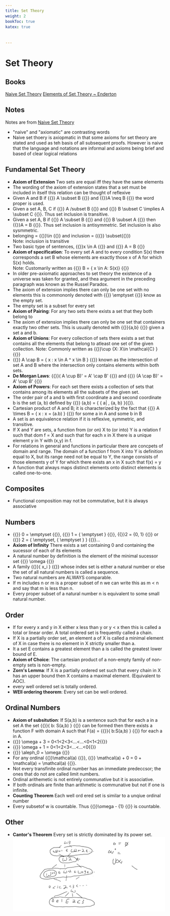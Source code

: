 ```yaml
---
title: Set Theory
weight: 2
bookToc: true
katex: true


---
```


# Set Theory

## Books

[Naive Set Theory](https://www.goodreads.com/book/show/558194.Naive_Set_Theory?ac=1&from_search=true&qid=VlbfdVrLSK&rank=1) 
[Elements of Set Theory ~ Enderton](https://www.goodreads.com/book/show/558206.Elements_of_Set_Theory)  

## Notes

Notes are from [Naive Set Theory](https://www.goodreads.com/book/show/558194.Naive_Set_Theory?ac=1&from_search=true&qid=VlbfdVrLSK&rank=1)  

- "naive" and "axiomatic" are contrasting words  
- Naive set thoery is axiopmatic in that some axioms for set theory are stated and used as teh basis of all subsequent proofs. However is naive that the language and notations are informal and axioms being brief and based of clear logical relations
## Fundamental Set Theory
- **Axiom of Extension** Two sets are equal iff they have the same elements  
- The wording of the axiom of extension states that a set must be included in itself this relation can be thought of reflexive  
- Given A and B if {{<katex>}} A \subset B {{</katex>}} and {{<katex>}}A \neq B {{</katex>}} the word proper is used.  
- Given a set A, B, C if {{<katex>}} A /subset B {{</katex>}} and {{<katex>}} B \subset C \implies A \subset C {{</katex>}}. Thus set inclusion is transitive.  
- Given a set A, B if {{<katex>}} A \subset B {{</katex>}} and {{<katex>}} B \subset A {{</katex>}} then {{<katex>}}A = B {{</katex>}}. Thus set inclusion is antisymmetric. Set inclusion is also sysmmetric.   
- belonging = {{<katex>}}\in {{</katex>}} and inclusion = ({{<katex>}} \subset{{</katex>}})  
Note: inclusion is transitive  
- Two basic type of sentences, {{<katex>}}x \in A {{</katex>}} and {{<katex>}} A = B {{</katex>}}    
- **Axiom of specification**: To every set A and to every condition S(x) there corresponds a set B whose elements are exactly those x of A for which S(x) holds.  
Note: Customarily written as {{<katex>}} B = \{ x \in A: S(x)\} {{</katex>}}  
- In older pre-axiomatic approaches to set theory the existence of a universe was taken for granted, and thea argument  in the preceding paragraph was known as the Russel Paradox.  
- The axiom of extension implies there can only be one set with no elements this is commononly denoted with {{<katex>}} \emptyset {{</katex>}} know as the empty set.  
- The empty set is a subset for every set  
- **Axiom of Pairing**: For any two sets there exists a set that they both belong to  
- The axiom of extension implies there can only be one set that containers exactly two other sets. This is usually denoted with {{<katex>}}\{a,b\} {{</katex>}} given a set a and b.  
- **Axiom of Unions**: For every collection of sets there exists a set that contains all the elements that belong to atleast one set of the given collection.
Note: Commonly written as {{<katex>}}\cup \{X: X\in \mathcal{C} \} {{</katex>}}  
- {{<katex>}} A \cap B = \{ x : x \in A ^ x \in B \} {{</katex>}} known as the intersection of set A and B where the intersection only contains elements within both sets.  
- **De Morgan Laws**: {{<katex>}}( A \cup B)' = A' \cap B'  {{</katex>}} and {{<katex>}} (A \cap B)' = A' \cup B' {{</katex>}}
- **Axiom of Powers**: For each set there exists a collection of sets that contains among its elements all the subsets of the given set.  
- The order pair of a and b with first coordinate a and second coordinate b is the set (a, b) defined by {{<katex>}} (a,b) = \{ \{ a| , \{a, b\} \}{{</katex>}}.  
- Cartesian product of A and B; it is characterized by the fact that {{<katex>}} A \times B = \{ x : x = (a.b) \}  {{</katex>}} for some a in A and some b in B  
- A set is an equivalence relation if it is reflexive, symmetric, and transitive.  
- If X and Y are sets, a function from (or on) X to (or into) Y is a relation f such that dom f = X and such that for each x in X there is a unique element y in Y with (x,y) in f.   
- For relations in general and functions in particular  there are concpets of domain and range. The domain of a function f from X into Y is definition equal to X, but its range need not be equal to Y, the range consists of those elements y of Y for which there exists an x in X such that f(x) = y  
- A function that always maps distinct elements onto distinct elements is called one-to-one. 
## Composites  
- Functional composition may not be commutative, but it is always associative 
## Numbers  
- {{<katex>}} 0 = \emptyset {{</katex>}}, {{<katex>}} 1 = \{ \emptyset \} {{</katex>}}, {{<katex>}}2 = \{0, 1\}  {{</katex>}} or {{<katex>}} 2 = \{ \emptyset, \{ \emptyset \} \} {{</katex>}}...  
- **Axiom of Infinity** There exists a set containing 0 and containing the sucessor of each of its elements  
- A natural number by definition is the element of the minimal sucessor set {{<katex>}} \omega {{</katex>}}  
- A family {{<katex>}}\{ x_i \} {{</katex>}} whose index set is either a natural number or else the set of all natural numbers is called a sequence.   
- Two natural numbers are ALWAYS comparable.  
- If m includes n or m is a proper subset of n we can write this as m < n and say that m is less than n.  
- Every proper subset of a natural number n is equivalent to some small natural number. 
## Order
- If for every x and y in X either x less than y or y < x then this is called a total or linear order. A total ordered set is frequently called a chain.  
- If X is a partially order set, an element a of X is called a minimal element of X in case there is no element in X strictly smaller than a.  
- It a set E contains a greatest element than a is called the greatest lower bound of E.  
- **Axiom of Choice**: The cartesian product of a non-empty family of non-empty sets is non-empty.  
- **Zorn's Lemma**: If X is a partially ordered set such that every chain in X has an upper bound then X contains a maximal element. (Equivalent to AOC).  
- every well ordered set is totally ordered.  
- **WEll ordering theorem**: Every set can be well ordered.  
## Ordinal Numbers
- **Axiom of subsitution**: If S(a,b) is a sentence such that for each a in a set A the set {{<katex>}}\{ b: S(a,b) \} {{</katex>}} can be formed then there exists a function F with domain A such that F(a) = {{<katex>}}\{ b:S(a,b) \} {{</katex>}} for each a in A.  
- {{<katex>}} \omega + 3 = 0<1<2<3<...<...<0<1<2{{</katex>}}  
- {{<katex>}} \omega + 1 = 0<1<2<3<...<...<0{{</katex>}}  
- {{<katex>}} \aleph_0 = \omega {{</katex>}}
- For any ordinal {{<katex>}}\mathcal(a) {{</katex>}}, {{<katex>}} \mathcal(a) + 0 = 0 + \mathcal(a) = \mathcal(a) {{</katex>}}.  
- Not every transfinite ordinal number has an immediate predeccsor; the ones that do not are called limit numbers.
- Ordinal arithemetic is not entirely communative but it is associative.
- If both ordinals are finite than arithmetic is communative but not if one is infinite.
- **Counting Theorem** Each well ord ered set is similar to a unqiue ordinal number  
- Every subsetof w is countable. Thus {{<katex>}}\omega - \{1\} {{</katex>}} is countable. 

## Other
- **Cantor's Theorem** Every set is strictly dominated by its power set. 
![](ordinal.png)  



